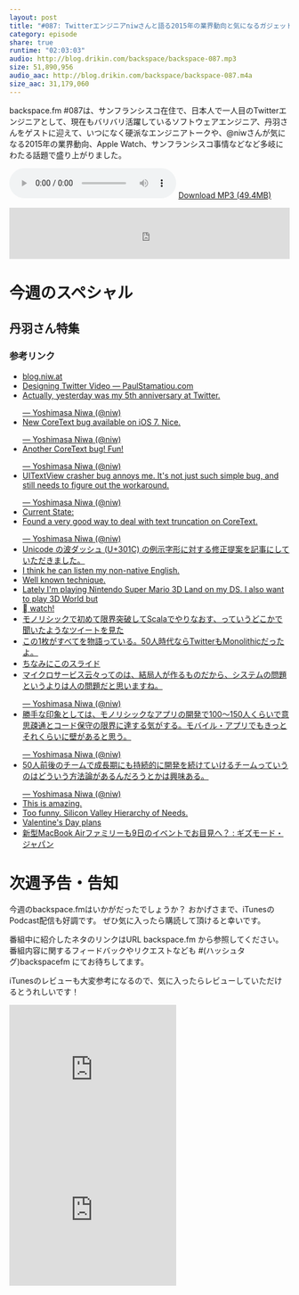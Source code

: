 ```yaml
---
layout: post
title: "#087: Twitterエンジニアniwさんと語る2015年の業界動向と気になるガジェットなど"
category: episode
share: true
runtime: "02:03:03"
audio: http://blog.drikin.com/backspace/backspace-087.mp3
size: 51,890,956
audio_aac: http://blog.drikin.com/backspace/backspace-087.m4a
size_aac: 31,179,060
---
```


backspace.fm #087は、サンフランシスコ在住で、日本人で一人目のTwitterエンジニアとして、現在もバリバリ活躍しているソフトウェアエンジニア、丹羽さんをゲストに迎えて、いつになく硬派なエンジニアトークや、@niwさんが気になる2015年の業界動向、Apple Watch、サンフランシスコ事情などなど多岐にわたる話題で盛り上がりました。

<audio src="http://blog.drikin.com/backspace/backspace-087.mp3" controls></audio>
[Download MP3 (49.4MB)](http://blog.drikin.com/backspace/backspace-087.mp3)

<iframe src="http://backspace.fm/subscribes.html" width="100%" height="92" scrolling="no" frameborder="0"></iframe>

# 今週のスペシャル
## 丹羽さん特集

### 参考リンク
* [blog.niw.at](http://blog.niw.at/)
* [Designing Twitter Video — PaulStamatiou.com](http://paulstamatiou.com/twitter-video/)
* [Actually, yesterday was my 5th anniversary at Twitter.</p>&mdash; Yoshimasa Niwa (@niw)](https://twitter.com/niw/status/572576656344276992)
* [New CoreText bug available on iOS 7. Nice.</p>&mdash; Yoshimasa Niwa (@niw)](https://twitter.com/niw/status/573965069043658753)
* [Another CoreText bug! Fun!</p>&mdash; Yoshimasa Niwa (@niw)](https://twitter.com/niw/status/573284196027797504)
* [UITextView crasher bug annoys me. It&#39;s not just such simple bug, and still needs to figure out the workaround.</p>&mdash; Yoshimasa Niwa (@niw)](https://twitter.com/niw/status/566556021951168512)
* [Current State:](http://t.co/gjECaEJCZQ)
* [Found a very good way to deal with text truncation on CoreText.</p>&mdash; Yoshimasa Niwa (@niw)](https://twitter.com/niw/status/563447504218238976)
* [Unicode の波ダッシュ (U+301C) の例示字形に対する修正提案を記事にしていただきました。](http://t.co/k0Lx8r3cbG)
* [I think he can listen my non-native English.](http://t.co/0bS030cXnj)
* [Well known technique.](http://t.co/alIoELJaWe)
* [Lately I&#39;m playing Nintendo Super Mario 3D Land on my DS. I also want to play 3D World but](https://twitter.com/hashtag/Idonthavewiiu?src=hash)
* [ watch!](http://t.co/SfpFGLz7fo)
* [モノリシックで初めて限界突破してScalaでやりなおす、っていうどこかで聞いたようなツイートを見た](https://t.co/ycVJREhW7f)
* [この1枚がすべてを物語っている。50人時代ならTwitterもMonolithicだったよ。](http://t.co/aNbyjnXyKj)
* [ちなみにこのスライド](https://t.co/8yS1VEBmLf)
* [マイクロサービス云々ってのは、結局人が作るものだから、システムの問題というよりは人の問題だと思いますね。</p>&mdash; Yoshimasa Niwa (@niw)](https://twitter.com/niw/status/573728292643061760)
* [勝手な印象としては、モノリシックなアプリの開発で100〜150人くらいで意思疎通とコード保守の限界に達する気がする。モバイル・アプリでもきっとそれくらいに壁があると思う。</p>&mdash; Yoshimasa Niwa (@niw)](https://twitter.com/niw/status/573729495569424386)
* [50人前後のチームで成長期にも持続的に開発を続けていけるチームっていうのはどういう方法論があるんだろうとかは興味ある。</p>&mdash; Yoshimasa Niwa (@niw)](https://twitter.com/niw/status/573729905482993664)
* [This is amazing.](http://t.co/roYqPcRpg7)
* [Too funny. Silicon Valley Hierarchy of Needs.](http://t.co/MsyuhKpJdq)
* [Valentine&#39;s Day plans](http://t.co/p5i1D0ukdj)
* [新型MacBook Airファミリーも9日のイベントでお目見へ？ : ギズモード・ジャパン](http://www.gizmodo.jp/2015/03/post_16644.html)

# 次週予告・告知

今週のbackspace.fmはいかがだったでしょうか？
おかげさまで、iTunesのPodcast配信も好調です。
ぜひ気に入ったら購読して頂けると幸いです。

番組中に紹介したネタのリンクはURL backspace.fm から参照してください。
番組内容に関するフィードバックやリクエストなども #(ハッシュタグ)backspacefm にてお待ちしてます。

iTunesのレビューも大変参考になるので、気に入ったらレビューしていただけるとうれしいです！

<iframe src="http://rcm-fe.amazon-adsystem.com/e/cm?t=driftking-22&o=9&p=12&l=bn1&mode=videogames-jp&browse=637394&fc1=000000&lt1=_blank&lc1=3366FF&bg1=FFFFFF&f=ifr" marginwidth="0" marginheight="0" width="300" height="252" border="0" frameborder="0" style="border:none;" scrolling="no"></iframe>
<iframe src="http://rcm-fe.amazon-adsystem.com/e/cm?t=driftking-22&o=9&p=12&l=bn1&mode=computers-jp&browse=2127209087&fc1=000000&lt1=_blank&lc1=3366FF&bg1=FFFFFF&f=ifr" marginwidth="0" marginheight="0" width="300" height="252" border="0" frameborder="0" style="border:none;" scrolling="no"></iframe>
